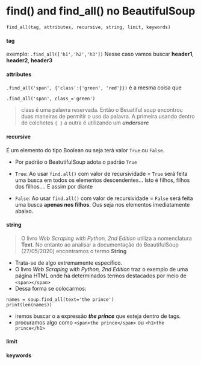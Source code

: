 # find() and find_all() no BeautifulSoup

```find_all(tag, attributes, recursive, string, limit, keywords)```

#### tag
exemplo: 
```.find_all(['h1','h2','h3'])```
Nesse caso vamos buscar __header1__, __header2__, __header3__

#### attributes
```.find_all('span', {'class':{'green', 'red'}})```
é a mesma coisa que

```.find_all('span', class_='green')```
> class é uma palavra reservada.  Então o Beuatiful soup encontrou duas maneiras de permitir o uso da palavra. A primeira usando dentro de colchetes 
```{ }``` a outra é utilizando um *__undersore__*

#### recursive
É um elemento do tipo Boolean ou seja terá valor ```True``` ou ```False```.
- Por padrão o BeatutifulSoup adota o padrão ```True```

- ```True```: Ao usar ```find.all()``` com valor de recursividade = ```True``` será feita uma busca em todos os elementos descendentes...  Isto é filhos, filhos dos filhos.... E assim por diante
- ```False```: Ao usar ```find.all()``` com valor de recursividade = ```False``` será feita uma busca __apenas nos filhos__. Ous seja nos elementos imediatamente abaixo. 


#### string
> O livro _Web Scraping with Python, 2nd Edition_ utiliza a nomenclatura __Text__.  No entanto ao analisar a documentação do BeautifulSoup (27/05/2020) encontramos o termo __String__

- Trata-se de algo extremamente específico.
- O livro _Web Scraping with Python, 2nd Edition_ traz o exemplo de uma página HTML onde há determinados termos destacados por meio de ```<span></span>``` 
- Dessa forma se colocarmos:

```
names = soup.find_all(text='the prince')
print(len(names))
```
- iremos buscar o a expressão *__the prince__* que  esteja dentro de tags.
- procuramos algo como ```<span>the prince</span>``` ou ```<h1>the prince</h1>```

#### limit

#### keywords

